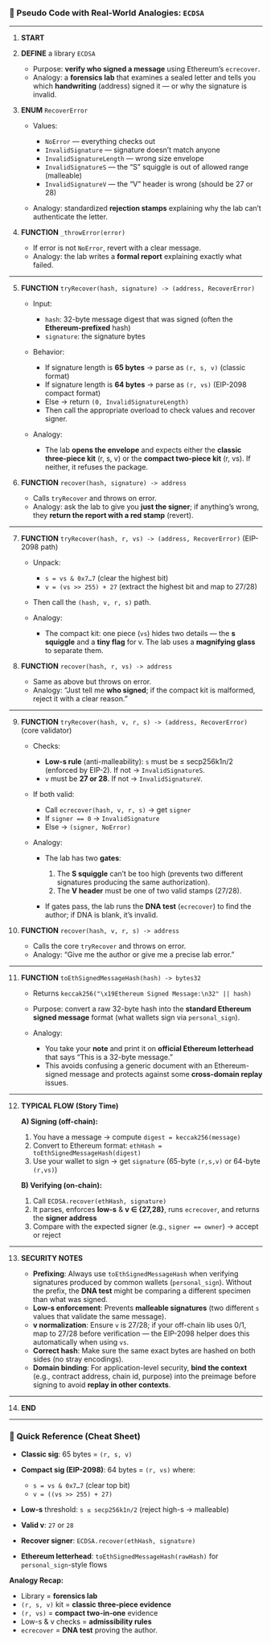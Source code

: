 ### 🧠 Pseudo Code with Real-World Analogies: `ECDSA`

---

1. **START**

2. **DEFINE** a library `ECDSA`

   - Purpose: **verify who signed a message** using Ethereum’s `ecrecover`.
   - Analogy: a **forensics lab** that examines a sealed letter and tells you which **handwriting** (address) signed it — or why the signature is invalid.

3. **ENUM** `RecoverError`

   - Values:

     - `NoError` — everything checks out
     - `InvalidSignature` — signature doesn’t match anyone
     - `InvalidSignatureLength` — wrong size envelope
     - `InvalidSignatureS` — the “S” squiggle is out of allowed range (malleable)
     - `InvalidSignatureV` — the “V” header is wrong (should be 27 or 28)

   - Analogy: standardized **rejection stamps** explaining why the lab can’t authenticate the letter.

4. **FUNCTION** `_throwError(error)`

   - If error is not `NoError`, revert with a clear message.
   - Analogy: the lab writes a **formal report** explaining exactly what failed.

---

5. **FUNCTION** `tryRecover(hash, signature) -> (address, RecoverError)`

   - Input:

     - `hash`: 32-byte message digest that was signed (often the **Ethereum-prefixed** hash)
     - `signature`: the signature bytes

   - Behavior:

     - If signature length is **65 bytes** → parse as `(r, s, v)` (classic format)
     - If signature length is **64 bytes** → parse as `(r, vs)` (EIP-2098 compact format)
     - Else → return `(0, InvalidSignatureLength)`
     - Then call the appropriate overload to check values and recover signer.

   - Analogy:

     - The lab **opens the envelope** and expects either the **classic three-piece kit** (r, s, v) or the **compact two-piece kit** (r, vs). If neither, it refuses the package.

6. **FUNCTION** `recover(hash, signature) -> address`

   - Calls `tryRecover` and throws on error.
   - Analogy: ask the lab to give you **just the signer**; if anything’s wrong, they **return the report with a red stamp** (revert).

---

7. **FUNCTION** `tryRecover(hash, r, vs) -> (address, RecoverError)` (EIP-2098 path)

   - Unpack:

     - `s = vs & 0x7…7` (clear the highest bit)
     - `v = (vs >> 255) + 27` (extract the highest bit and map to 27/28)

   - Then call the `(hash, v, r, s)` path.
   - Analogy:

     - The compact kit: one piece (`vs`) hides two details — the **s squiggle** and a **tiny flag** for v. The lab uses a **magnifying glass** to separate them.

8. **FUNCTION** `recover(hash, r, vs) -> address`

   - Same as above but throws on error.
   - Analogy: “Just tell me **who signed**; if the compact kit is malformed, reject it with a clear reason.”

---

9. **FUNCTION** `tryRecover(hash, v, r, s) -> (address, RecoverError)` (core validator)

   - Checks:

     - **Low-s rule** (anti-malleability): `s` must be ≤ secp256k1n/2 (enforced by EIP-2). If not → `InvalidSignatureS`.
     - `v` must be **27 or 28**. If not → `InvalidSignatureV`.

   - If both valid:

     - Call `ecrecover(hash, v, r, s)` → get `signer`
     - If `signer == 0` → `InvalidSignature`
     - Else → `(signer, NoError)`

   - Analogy:

     - The lab has two **gates**:

       1. The **S squiggle** can’t be too high (prevents two different signatures producing the same authorization).
       2. The **V header** must be one of two valid stamps (27/28).

     - If gates pass, the lab runs the **DNA test** (`ecrecover`) to find the author; if DNA is blank, it’s invalid.

10. **FUNCTION** `recover(hash, v, r, s) -> address`

    - Calls the core `tryRecover` and throws on error.
    - Analogy: “Give me the author or give me a precise lab error.”

---

11. **FUNCTION** `toEthSignedMessageHash(hash) -> bytes32`

    - Returns `keccak256("\x19Ethereum Signed Message:\n32" || hash)`
    - Purpose: convert a raw 32-byte hash into the **standard Ethereum signed message** format (what wallets sign via `personal_sign`).
    - Analogy:

      - You take your **note** and print it on **official Ethereum letterhead** that says “This is a 32-byte message.”
      - This avoids confusing a generic document with an Ethereum-signed message and protects against some **cross-domain replay** issues.

---

12. **TYPICAL FLOW (Story Time)**

    **A) Signing (off-chain):**

    1. You have a message → compute `digest = keccak256(message)`
    2. Convert to Ethereum format: `ethHash = toEthSignedMessageHash(digest)`
    3. Use your wallet to sign → get `signature` (65-byte `(r,s,v)` or 64-byte `(r,vs)`)

    **B) Verifying (on-chain):**

    1. Call `ECDSA.recover(ethHash, signature)`
    2. It parses, enforces **low-s** & **v ∈ {27,28}**, runs `ecrecover`, and returns the **signer address**
    3. Compare with the expected signer (e.g., `signer == owner`) → accept or reject

---

13. **SECURITY NOTES**

    - **Prefixing**: Always use `toEthSignedMessageHash` when verifying signatures produced by common wallets (`personal_sign`). Without the prefix, the **DNA test** might be comparing a different specimen than what was signed.
    - **Low-s enforcement**: Prevents **malleable signatures** (two different `s` values that validate the same message).
    - **v normalization**: Ensure `v` is 27/28; if your off-chain lib uses 0/1, map to 27/28 before verification — the EIP-2098 helper does this automatically when using `vs`.
    - **Correct hash**: Make sure the same exact bytes are hashed on both sides (no stray encodings).
    - **Domain binding**: For application-level security, **bind the context** (e.g., contract address, chain id, purpose) into the preimage before signing to avoid **replay in other contexts**.

---

14. **END**

---

### 🔎 Quick Reference (Cheat Sheet)

- **Classic sig**: 65 bytes = `(r, s, v)`
- **Compact sig (EIP-2098)**: 64 bytes = `(r, vs)` where:

  - `s = vs & 0x7…7` (clear top bit)
  - `v = ((vs >> 255) + 27)`

- **Low-s** threshold: `s ≤ secp256k1n/2` (reject high-s → malleable)
- **Valid v**: `27` or `28`
- **Recover signer**: `ECDSA.recover(ethHash, signature)`
- **Ethereum letterhead**: `toEthSignedMessageHash(rawHash)` for `personal_sign`-style flows

**Analogy Recap:**

- Library = **forensics lab**
- `(r, s, v)` kit = **classic three-piece evidence**
- `(r, vs)` = **compact two-in-one** evidence
- Low-s & v checks = **admissibility rules**
- `ecrecover` = **DNA test** proving the author.
